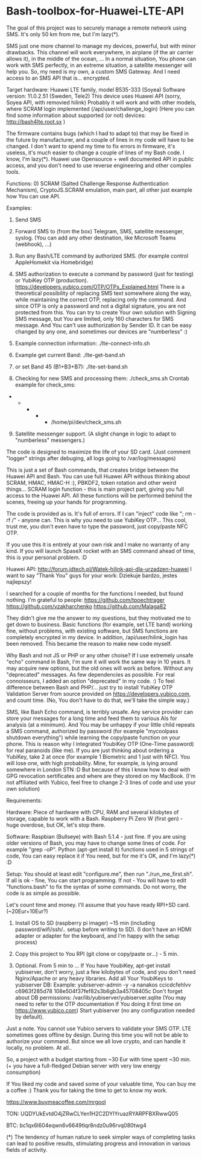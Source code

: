 # Bash-toolbox-for-Huawei-LTE-API

The goal of this project was to securely manage a remote network using SMS. It's only 50 km from me, but I'm lazy(*).

SMS just one more channel to manage my devices, powerful, but with minor drawbacks.
This channel will work everywhere, in airplane (if the air carrier allows it), in the middle of the ocean, ...
In a normal situation, You phone can work with SMS perfectly, in an extreme situation, a satellite messenger
will help you. So, my need is my own, a custom SMS Gateway. And I need access to an SMS API that is... encrypted.

Target hardware: Huawei LTE family, model B535-333 (Soyea)
Software version: 11.0.2.51 (Sweden, Tele2)
This device uses Huawei API (sorry, Soyea API, with removied hilink)
Probably it will work and with other models, where SCRAM login implemented (/api/user/challenge_login)
(Here you can find some information about supported (or not) devices: http://bash4lte.root.sx )

The firmware contains bugs (which I had to adapt to) that may be fixed in the future by manufacturer,
and a couple of lines in my code will have to be changed. I don't want to spend my time to fix errors in firmware,
it's useless, it's much easier to change a couple of lines of my Bash code. I know, I'm lazy(*).
Huawei use Opensource + well documented API in public access, and you don't need to use reverse engineering and other complex tools. 

Functions:
0) SCRAM (Salted Challenge Response Authentication Mechanism), CryptoJS.SCRAM emulation,
main part, all other just example how You can use API.

Examples:

1) Send SMS

2) Forward SMS to (from the box) Telegram, SMS, satellite messenger, syslog.
(You can add any other destination, like Microsoft Teams (webhook), ...)

3) Run any Bash/LTE command by authorized SMS. (for example control AppleHomekit via Homebridge)

4) SMS authorization to execute a command by password (just for testing) or YubiKey OTP (production).
https://developers.yubico.com/OTP/OTPs_Explained.html
There is a theoretical possibility of replacing SMS text somewhere along the way, while maintaining the correct OTP,
replacing only the command. And since OTP is only a password and not a digital signature, you are not protected from this.
You can try to create Your own solution with Signing SMS message, but You are limited, only 160 characters for SMS message.
And You can't use authorization by Sender ID. It can be easy changed by any one, and sometimes our devices are "numberless" :)

5) Example connection information: ./lte-connect-info.sh

6) Example get current Band: ./lte-get-band.sh

7) or set Band 45 (B1+B3+B7): ./lte-set-band.sh

8) Checking for new SMS and processing them: ./check_sms.sh
Crontab example for check_sms:
* * * * * /home/pi/dev/check_sms.sh

9) Satellite messenger support. (A slight change in logic to adapt to "numberless" messengers.)

The code is designed to maximize the life of your SD card.
(Just comment "logger" strings after debuging, all logs going to /var/log/messages)

This is just a set of Bash commands, that creates bridge between the Huawei API and Bash.
You can use full Huawei API withous thinking about SCRAM, HMAC, HMAC-H :), PBKDF2, token rotation and other weird things...
SCRAM login function - this is main project part, giving you full access to the Huawei API.
All these functions will be performed behind the scenes, freeing up your hands for programming.

The code is provided as is. It's full of errors. If I can "inject" code like "; rm -rf /" - anyone can.
This is why you need to use YubiKey OTP... 
This cool, trust me, you don't even have to type the password, just copy/paste NFC OTP.

If you use this it is entirely at your own risk and I make no warranty of any kind.
If you will launch SpaseX rocket with an SMS command ahead of time, this is your personal problem. :D

Huawei API:
http://forum.jdtech.pl/Watek-hilink-api-dla-urzadzen-huawei
I want to say "Thank You" guys for your work:
Dziekuje bardzo, jestes najlepszy!

I searched for a couple of months for the functions I needed, but found nothing.
I'm grateful to people:
https://github.com/tpoechtrager
https://github.com/vzakharchenko
https://github.com/Malaga82

They didn't give me the answer to my questions, but they motivated me to get down to business.
Basic functions (for example, set LTE band) working fine, without problems, with existing software,
but SMS functions are completely encrypted in my device.
In addition, /api/user/hilink_login has been removed.
This became the reason to make new code myself.

Why Bash and not JS or PHP or any other choise?
If I use extremely unsafe "echo" command in Bash, I'm sure it will work the same way in 10 years. It may acquire new options, but the old ones will work as before.
Without any "deprecated" messages. As few dependencies as possible.
For real connoisseurs, I added an option "deprecated" in my code. :) 
To feel difference between Bash and PHP/...
just try to install YubiKey OTP Validation Server from source provided on https://developers.yubico.com, and count time.
(No, You don't have to do that, we'll take the simple way.)

SMS, like Bash Echo command, is terribly unsafe. Any service provider can store your messages for a long time and feed them to various AIs for analysis (at a minimum).
And You may be unhappy if your little child repeats a SMS command, authorized by password (for example "mycoolpass shutdown everything") 
while learning the copy/paste function on your phone.
This is reason why I integrated YoubiKey OTP (One-Time password) for real paranoids (like me).
If you are just thinking about ordering a YubiKey, take 2 at once (for example 1 Biometric and 1 just with NFC).
You will lose one, with high probability. Mine, for example, is lying around somewhere in London STN :D
But because of this I know how to deal with GPG revocation sertificates and where are they stored on my MacBook.
(I'm not affiliated with Yubico, feel free to change 2-3 lines of code and use your own solution)

Requirements:

Hardware: Piece of hardware with CPU, RAM and several kilobytes of storage, capable to work with a Bash.
Raspberry Pi Zero W (first gen) - huge overdose, but OK, let's stop there.

Software: Raspbian (Bullseye) with Bash 5.1.4 - just fine. 
If you are using older versions of Bash, you may have to change some lines of code. For example "grep -oP".
Python (apt-get install it) functions used in 5 strings of code, You can easy replace it if You need,
but for me it's OK, and I'm lazy(*) :D

Setup:
You should at least edit "configure.me", then run "./run_me_first.sh". If all is ok - fine, You can start programming. 
If not - You will have to edit "functions.bash" to fix the syntax of some commands. 
Do not worry, the code is as simple as possible.

Let's count time and money. 
I'll assume that you have ready RPI+SD card. (~20Eur+10Eur?)

1) Install OS to SD (raspberry pi imager) ~15 min (including password/wifi/ssh/.. setup before writing to SD).
(I don't have an HDMI adapter or adapter for the keyboard, and I'm happy with the setup process)

2) Copy this project to You RPI (git clone or copy/paste or...) - 5 min.

3) Optional. From 5 min to ... If You have YoubiKey, apt-get install yubiserver, don't worry, just a few kilobytes of code, 
and you don't need Nginx/Apache or any heavy libraries.
Add all Your YoubiKeys to yubiserver DB:
Example: yubiserver-admin -y -a nanakos ccicdcfehlvv c6963f285d78 108e504f37fef82s3b6gb3a45708405c
Don't forget about DB permissions: /var/lib/yubiserver/yubiserver.sqlite
(You may need to refer to the OTP documentation if You doing it first time on https://www.yubico.com)
Start yubiserver (no any configuration needed by default).

Just a note. You cannot use Yubico servers to validate your SMS OTP. LTE sometimes goes offline by design.
During this time you will not be able to authorize your command.
But since we all love crypto, and can handle it locally, no problem. At all..

So, a project with a budget starting from ~30 Eur with time spent ~30 min.
(+ you have a full-fledged Debian server with very low energy consumption)

If You liked my code and saved some of your valuable time, You can buy me a coffee :)
Thank you for taking the time to get to know my work.

https://www.buymeacoffee.com/mrgool

TON: UQDYUkEvtdO4jZRwCLYen1H2C2DYIYruazRYARPFBXRwwQ05

BTC: bc1qx6l604eqwn6v6649tlqr8ndz0u96rvq080twg4

(*) The tendency of human nature to seek simpler ways of completing tasks can lead to positive results, stimulating progress and innovation in various fields of activity.

